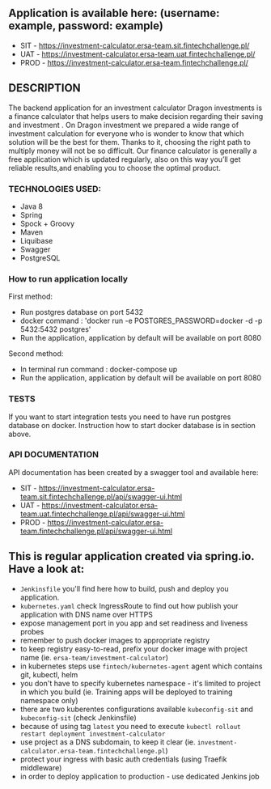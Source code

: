 ## Application is available here: (username: example, password: example)
* SIT - https://investment-calculator.ersa-team.sit.fintechchallenge.pl/
* UAT - https://investment-calculator.ersa-team.uat.fintechchallenge.pl/
* PROD - https://investment-calculator.ersa-team.fintechchallenge.pl/


## DESCRIPTION

The backend application for an investment calculator
Dragon investments is a finance calculator that helps users to make decision regarding their saving and investment .
On Dragon investment we prepared a wide range of investment calculation for everyone who is wonder to know that which solution will be the best for them.
Thanks to it, choosing the right path to multiply money will not be so difficult.
Our finance calculator is generally a free application which is updated regularly,
also on this way you’ll get reliable results,and enabling you to choose the optimal product.


### TECHNOLOGIES USED:

-   Java 8
-   Spring
-	Spock + Groovy
-	Maven
-   Liquibase
-   Swagger
-   PostgreSQL


### How to run application locally

First method: 
-	Run postgres database on port 5432
-	docker command : 'docker run -e POSTGRES_PASSWORD=docker -d -p 5432:5432 postgres'
-	Run the application, application by default will be available on port 8080


Second method:
-	In terminal run command : docker-compose up
-	Run the application, application by default will be available on port 8080


### TESTS
If you want to start integration tests you need to have run postgres database on docker.
Instruction how to start docker database is in section above.


### API DOCUMENTATION
API documentation has been created by a swagger tool and available here:
* SIT - https://investment-calculator.ersa-team.sit.fintechchallenge.pl/api/swagger-ui.html
* UAT - https://investment-calculator.ersa-team.uat.fintechchallenge.pl/api/swagger-ui.html
* PROD - https://investment-calculator.ersa-team.fintechchallenge.pl/api/swagger-ui.html


## This is regular application created via spring.io. Have a look at:
* `Jenkinsfile` you'll find here how to build, push and deploy you application.
* `kubernetes.yaml` check IngressRoute to find out how publish your application with DNS name over HTTPS
* expose management port in you app and set readiness and liveness probes
* remember to push docker images to appropriate registry
* to keep registry easy-to-read, prefix your docker image with project name (ie. `ersa-team/investment-calculator`)
* in kubernetes steps use `fintech/kubernetes-agent` agent which contains git, kubectl, helm
* you don't have to specify kubernetes namespace - it's limited to project in which you build (ie. Training apps will be deployed to training namespace only)
* there are two kuberentes configurations available `kubeconfig-sit` and `kubeconfig-sit` (check Jenkinsfile)
* because of using tag `latest` you need to execute `kubectl rollout restart deployment investment-calculator`
* use project as a DNS subdomain, to keep it clear (ie. `investment-calculator.ersa-team.fintechchallenge.pl`)
* protect your ingress with basic auth credentials (using Traefik middleware)
* in order to deploy application to production - use dedicated Jenkins job
